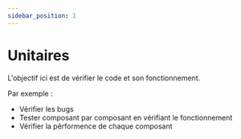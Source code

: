 ```yaml
---
sidebar_position: 1
---
```


# Unitaires

L'objectif ici est de vérifier le code et son fonctionnement.

Par exemple :

- Vérifier les bugs
- Tester composant par composant en vérifiant le fonctionnement
- Vérifier la pêrformence de chaque composant